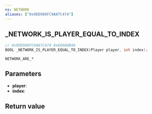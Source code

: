 ```yaml
---
ns: NETWORK
aliases: ["0x9DE986FC9A87C474"]
---
```

## _NETWORK_IS_PLAYER_EQUAL_TO_INDEX

```c
// 0x9DE986FC9A87C474 0xE66A0B40
BOOL _NETWORK_IS_PLAYER_EQUAL_TO_INDEX(Player player, int index);
```

```
NETWORK_ARE_*  
```

## Parameters
* **player**: 
* **index**: 

## Return value
